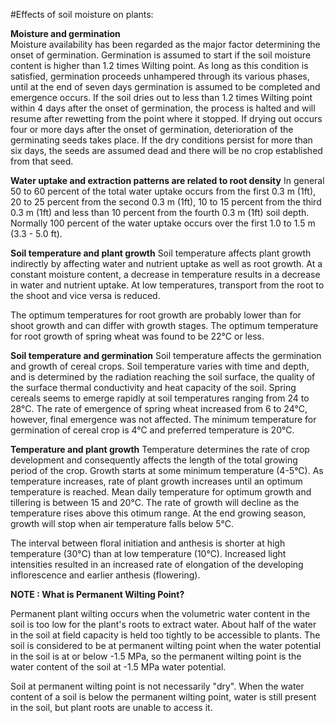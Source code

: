 #Effects of soil moisture on plants: 

**Moisture and germination**
<br>
Moisture availability has been regarded as the major factor determining the onset of germination. Germination is assumed to start if the soil moisture content is higher than 1.2 times Wilting point. As long as this condition is satisfied, germination proceeds unhampered through its various phases, until at the end of seven days germination is assumed to be completed and emergence occurs. If the soil dries out to less than 1.2 times Wilting point within 4 days after the onset of germination, the process is halted and will resume after rewetting from the point where it stopped. If drying out occurs four or more days after the onset of germination, deterioration of the germinating seeds takes place. If the dry conditions persist for more than six days, the seeds are assumed dead and there will be no crop established from that seed.

**Water uptake and extraction patterns are related to root density**
 In general 50 to 60 percent of the total water uptake occurs from the first 0.3 m (1ft), 20 to 25 percent from the second 0.3 m (1ft), 10 to 15 percent from the third 0.3 m (1ft) and less than 10 percent from the fourth 0.3 m (1ft) soil depth. Normally 100 percent of the water uptake occurs over the first 1.0 to 1.5 m (3.3 - 5.0 ft).

**Soil temperature and plant growth**
Soil temperature affects plant growth indirectly by affecting water and nutrient uptake as well as root growth. At a constant moisture content, a decrease in temperature results in a decrease in water and nutrient uptake. At low temperatures, transport from the root to the shoot and vice versa is reduced.

The optimum temperatures for root growth are probably lower than for shoot growth and can differ with growth stages. The optimum temperature for root growth of spring wheat was found to be 22°C or less.

**Soil temperature and germination**
Soil temperature affects the germination and growth of cereal crops. Soil temperature varies with time and depth, and is determined by the radiation reaching the soil surface, the quality of the surface thermal conductivity and heat capacity of the soil.
Spring cereals seems to emerge rapidly at soil temperatures ranging from 24 to 28°C. The rate of emergence of spring wheat increased from 6 to 24°C, however, final emergence was not affected. The minimum temperature for germination of cereal crop is 4°C and preferred temperature is 20°C.

**Temperature and plant growth**
Temperature determines the rate of crop development and consequently affects the length of the total growing period of the crop. Growth starts at some minimum temperature (4-5°C). As temperature increases, rate of plant growth increases until an optimum temperature is reached. Mean daily temperature for optimum growth and tillering is between 15 and 20°C. The rate of growth will decline as the temperature rises above this otimum range. At the end growing season, growth will stop when air temperature falls below 5°C.

The interval between floral initiation and anthesis is shorter at high temperature (30°C) than at low temperature (10°C). Increased light intensities resulted in an increased rate of elongation of the developing inflorescence and earlier anthesis (flowering). 


**NOTE : What is Permanent Wilting Point?**

Permanent plant wilting occurs when the volumetric water content in the soil is too low for the plant's roots to extract water. About half of the water in the soil at field capacity is held too tightly to be accessible to plants. The soil is considered to be at permanent wilting point when the water potential in the soil is at or below -1.5 MPa, so the permanent wilting point is the water content of the soil at -1.5 MPa water potential.

Soil at permanent wilting point is not necessarily "dry". When the water content of a soil is below the permanent wilting point, water is still present in the soil, but plant roots are unable to access it.